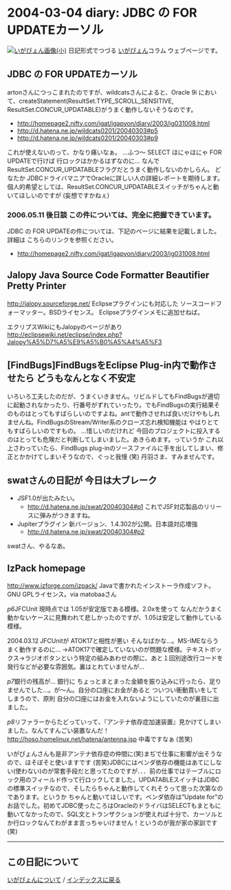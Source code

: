 2004-03-04 diary: JDBC の FOR UPDATEカーソル
=====================================================================================================
[![いがぴょん画像(小)](https://igapyon.github.io/diary/images/iga200306s.jpg "いがぴょん")](https://igapyon.github.io/diary/memo/memoigapyon.html) 日記形式でつづる [いがぴょん](https://igapyon.github.io/diary/memo/memoigapyon.html)コラム ウェブページです。

## JDBC の FOR UPDATEカーソル

artonさんにつっこまれたのですが、wildcatsさんによると、Oracle 9i において、createStatement(ResultSet.TYPE_SCROLL_SENSITIVE, ResultSet.CONCUR_UPDATABLE)がうまく動作しないそうなのです。

* http://homepage2.nifty.com/igat/igapyon/diary/2003/ig031008.html
* http://d.hatena.ne.jp/wildcats0201/20040303#p5
* http://d.hatena.ne.jp/wildcats0201/20040303#p9

これが使えないのって、かなり痛いなぁ。
…ふつ～ SELECT ほにゃほにゃ FOR UPDATEで行けば 行ロックはかかるはずなのに… なんで ResultSet.CONCUR_UPDATABLEフラグだとうまく動作しないのかしらん。
どなたか JDBCドライバマニアでOracleに詳しい人の詳細レポートを期待します。個人的希望としては、ResultSet.CONCUR_UPDATABLEスイッチがちゃんと動いてほしいのですが (妄想ですかねぇ)


### 2006.05.11 後日談 この件については、完全に把握できています。

JDBC の FOR UPDATEの件については、下記のページに結果を記載しました。詳細は こちらのリンクを参照ください。

* http://homepage2.nifty.com/igat/igapyon/diary/2003/ig031008.html



## Jalopy Java Source Code Formatter Beautifier Pretty Printer

http://jalopy.sourceforge.net/
Eclipseプラグインにも対応した ソースコードフォーマッター。BSDライセンス。
Eclipseプラグインメモに追加せねば。

エクリプスWikiにもJalopyのページがあり
http://eclipsewiki.net/eclipse/index.php?Jalopy%A5%D7%A5%E9%A5%B0%A5%A4%A5%F3


## [FindBugs]FindBugsをEclipse Plug-in内で動作させたら どうもなんとなく不安定

いろいろ工夫したのだが、うまくいきません。リビルドしてもFindBugsが適切に起動されなかったり、行番号がずれていったり。でもFindBugsの実行結果そのものはとってもすばらしいのですよね。antで動作させれば良いだけやもしれませんね。FindBugsのStream/Writer系のクローズ忘れ検知機能は やはりとてもすばらしいのですもの。
…惜しいのだけれど 今回のプロジェクトに投入するのはとっても危険だと判断してしまいました。あきらめます。っていうか これ以上さわっていたら、FindBugs plug-inのソースファイルに手を出してしまい、修正とかかけてしまいそうなので、ぐっと我慢 (笑)
丹羽さま、すみませんです。


## swatさんの日記が 今日は大ブレーク


* JSF1.0が出たみたい。
  * http://d.hatena.ne.jp/swat/20040304#p1 これでJSF対応製品のリリースに弾みがつきますね。
* Jupiterプラグイン 新バージョン、1.4.302が公開。日本語対応増強
  * http://d.hatena.ne.jp/swat/20040304#p2

swatさん、やるなあ。


## IzPack homepage

http://www.izforge.com/izpack/
Javaで書かれたインストーラ作成ソフト。GNU GPLライセンス。via matobaaさん

*p6*JFCUnit
現時点では 1.05が安定版である模様。2.0xを使って なんだかうまく動かないケースに見舞われて悲しかったのですが、1.05は安定して動作している模様。

2004.03.12 JFCUnitが ATOK17と相性が悪い
そんなばかな…。MS-IMEならうまく動作するのに…
→ATOK17で確定していないのが問題な模様。テキストボックス→ラジオボタンという特定の組みあわせの際に、あと１回別途改行コードを発行などが必要な雰囲気。裏はとれていませんが…

*p7*銀行の残高が…
銀行に ちょっとまとまった金額を振り込みに行ったら、足りませんでした…。が～ん。自分の口座にお金があると ついつい衝動買いをしてしまうので、原則 自分の口座にはお金を入れないようにしていたのが裏目に出ました。

*p8*リファラーからたどっていって、『アンテナ依存症加速装置』見かけてしまいました。なんてすんごい装置なんだ！
http://hoso.homelinux.net/hatena/antenna.jsp
中毒ですなぁ (苦笑)

いがぴょんさんも是非アンテナ依存症の仲間に(笑)まぢで仕事に影響が出そうなので、ほそぼそと使いますです (苦笑)JDBCにはベンダ依存の機能はあてにしない(使わない)のが常套手段だと思ってたのですが．．．前の仕事ではテーブルにロック用のフィールド作って行ロックしてました。UPDATABLEスイッチはJDBCの標準スイッチなので、そしたらちゃんと動作してくれそうって思った次第なのであります。というか ちゃんと動いてほしいです。ベンダ依存は”Update for”のお話でした。初めてJDBC使ったころはOracleのドライバはSELECTもまともに動いてなかったので、SQL文とトランザクションが使えれば十分で、カーソルとか行ロックなんてわがまま言っちゃいけません！というのが我が家の家訓です(笑)


----------------------------------------------------------------------------------------------------

## この日記について
[いがぴょんについて](http://www.igapyon.jp/igapyon/diary/memo/memoigapyon.html) / [インデックスに戻る](https://igapyon.github.io/diary/idxall.html)
